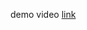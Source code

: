 demo video [link](https://drive.google.com/file/d/1DeRjExjBKUQ_BreX0Y-1Jm2fY_d4Fl6z/view?usp=sharing)
